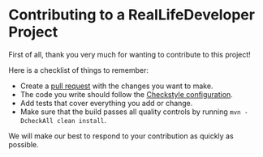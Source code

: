 # Contributing to a RealLifeDeveloper Project

First of all, thank you very much for wanting to contribute to this project!

Here is a checklist of things to remember:
- Create a [pull request](https://docs.github.com/en/pull-requests/collaborating-with-pull-requests/proposing-changes-to-your-work-with-pull-requests/creating-a-pull-request)
with the changes you want to make.
- The code you write should follow the [Checkstyle configuration](https://github.com/reallifedeveloper/rld-build-tools/tree/main/src/main/resources/rld/checkstyle).
- Add tests that cover everything you add or change.
- Make sure that the build passes all quality controls by running `mvn -DcheckAll clean install`.

We will make our best to respond to your contribution as quickly as possible.

